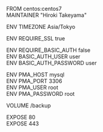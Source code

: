 FROM centos:centos7  
MAINTAINER "Hiroki Takeyama"

ENV TIMEZONE Asia/Tokyo

ENV REQUIRE_SSL true

ENV REQUIRE_BASIC_AUTH false  
ENV BASIC_AUTH_USER user  
ENV BASIC_AUTH_PASSWORD user

ENV PMA_HOST mysql  
ENV PMA_PORT 3306  
ENV PMA_USER root  
ENV PMA_PASSWORD root

VOLUME /backup

EXPOSE 80  
EXPOSE 443
